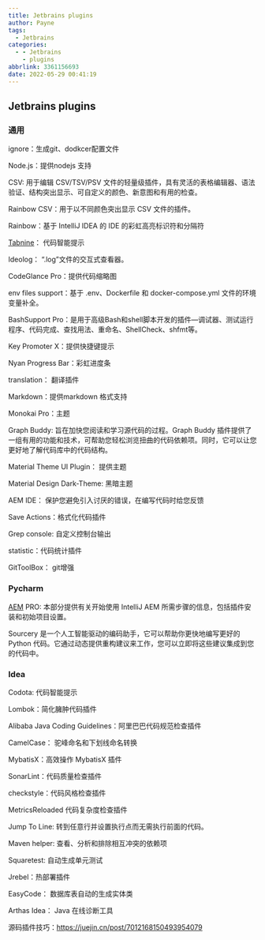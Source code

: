 ```yaml
---
title: Jetbrains plugins
author: Payne
tags:
  - Jetbrains
categories:
  - - Jetbrains
    - plugins
abbrlink: 3361156693
date: 2022-05-29 00:41:19
---
```


## Jetbrains plugins

### 通用

ignore：生成git、dodkcer配置文件

Node.js：提供nodejs 支持

CSV: 用于编辑 CSV/TSV/PSV 文件的轻量级插件，具有灵活的表格编辑器、语法验证、结构突出显示、可自定义的颜色、新意图和有用的检查。

Rainbow CSV：用于以不同颜色突出显示 CSV 文件的插件。

Rainbow：基于 IntelliJ IDEA 的 IDE 的彩虹高亮标识符和分隔符

[Tabnine](https://www.tabnine.com/install)： 代码智能提示

Ideolog： “.log”文件的交互式查看器。

CodeGlance Pro：提供代码缩略图

env files support：基于 .env、Dockerfile 和 docker-compose.yml 文件的环境变量补全。

BashSupport Pro：是用于高级Bash和shell脚本开发的插件—调试器、测试运行程序、代码完成、查找用法、重命名、ShellCheck、shfmt等。

Key Promoter X：提供快捷键提示

Nyan Progress Bar：彩虹进度条

translation： 翻译插件

Markdown：提供markdown 格式支持

Monokai Pro：主题

Graph Buddy: 旨在加快您阅读和学习源代码的过程。Graph Buddy 插件提供了一组有用的功能和技术，可帮助您轻松浏览扭曲的代码依赖项。同时，它可以让您更好地了解代码库中的代码结构。

Material Theme UI Plugin： 提供主题

Material Design Dark-Theme: 黑暗主题

AEM IDE： 保护您避免引入讨厌的错误，在编写代码时给您反馈

Save Actions：格式化代码插件

Grep console: 自定义控制台输出

statistic：代码统计插件

GitToolBox： git增强

### Pycharm

[AEM](https://intellij-aem.gitlab.io/) PRO: 本部分提供有关开始使用 IntelliJ AEM 所需步骤的信息，包括插件安装和初始项目设置。

Sourcery 是一个人工智能驱动的编码助手，它可以帮助你更快地编写更好的 Python 代码。它通过动态提供重构建议来工作，您可以立即将这些建议集成到您的代码中。

### Idea

Codota: 代码智能提示

Lombok：简化臃肿代码插件

Alibaba Java Coding Guidelines：阿里巴巴代码规范检查插件

CamelCase： 驼峰命名和下划线命名转换

MybatisX：高效操作 MybatisX 插件

SonarLint：代码质量检查插件

checkstyle：代码风格检查插件

MetricsReloaded 代码复杂度检查插件

Jump To Line: 转到任意行并设置执行点而无需执行前面的代码。

Maven helper: 查看、分析和排除相互冲突的依赖项

Squaretest: 自动生成单元测试

Jrebel：热部署插件

EasyCode： 数据库表自动的生成实体类

Arthas Idea： Java 在线诊断工具

源码插件技巧：https://juejin.cn/post/7012168150493954079





